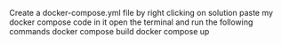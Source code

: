 Create a docker-compose.yml file by right clicking on solution
paste my docker compose code in it
open the terminal and run the following commands
docker compose build
docker compose up
